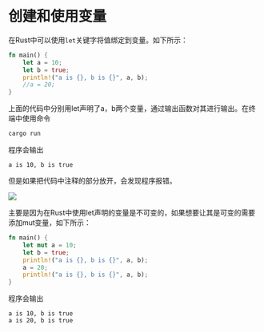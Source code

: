 # 创建和使用变量
在Rust中可以使用`let`关键字将值绑定到变量。如下所示：

```rust
fn main() {
    let a = 10;
    let b = true;
    println!("a is {}, b is {}", a, b);
    //a = 20;
}
```

上面的代码中分别用let声明了a，b两个变量，通过输出函数对其进行输出。在终端中使用命令

```bash
cargo run
```

程序会输出

```
a is 10, b is true
```

但是如果把代码中注释的部分放开，会发现程序报错。

![](https://tva1.sinaimg.cn/large/008eGmZEly1gpr3ekeepsj30ez06xmxn.jpg)

主要是因为在Rust中使用let声明的变量是不可变的，如果想要让其是可变的需要添加mut变量，如下所示：

```Rust
fn main() {
    let mut a = 10;
    let b = true;
    println!("a is {}, b is {}", a, b);
    a = 20;
    println!("a is {}, b is {}", a, b);
}
```

程序会输出

```
a is 10, b is true
a is 20, b is true
```



